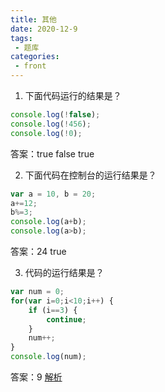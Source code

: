 ```yaml
---
title: 其他
date: 2020-12-9
tags:
 - 题库
categories:
 - front
---
```


1. 下面代码运行的结果是？

```javascript
console.log(!false);
console.log(!456);
console.log(!0);
```

答案：true  false  true

2. 下面代码在控制台的运行结果是？

```javascript
var a = 10, b = 20;
a+=12;
b%=3;
console.log(a+b);
console.log(a>b);
```

答案：24 true

3. 代码的运行结果是？

```javascript
var num = 0;
for(var i=0;i<10;i++) {
    if (i==3) {
        continue;
    }
    num++;
}
console.log(num);
```

答案：9	[解析](../../../frontend/javascript/notes/processControl/loop.html#continue)

